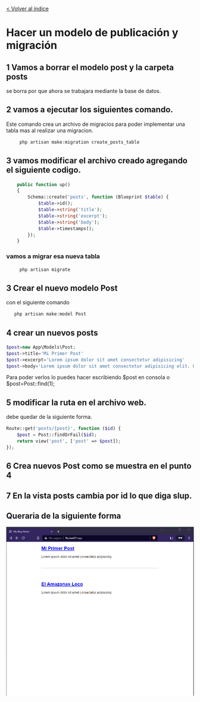 [< Volver al índice](/docs/README.md)
# Hacer un modelo de publicación y migración

## 1 Vamos a borrar el modelo post y la carpeta posts
se borra por que ahora se trabajara mediante la base de datos.

##  2  vamos a ejecutar los siguientes comando.
Este comando crea un archivo de migracios para poder implementar una tabla mas al realizar una migracion.
<!-- ![img](img/Taller%2019/1.png) -->
```php
     php artisan make:migration create_posts_table
```
## 3 vamos modificar el archivo creado agregando el siguiente codigo.
```php
    public function up()
    {
        Schema::create('posts', function (Blueprint $table) {
            $table->id();
            $table->string('title');
            $table->string('excerpt');
            $table->string('body');
            $table->timestamps();
        });
    }
```
### vamos a migrar esa nueva tabla
```php
     php artisan migrate
```
## 3 Crear el nuevo modelo Post
con el siguiente comando
```php
   php artisan make:model Post
```
## 4 crear un nuevos posts
```php
$post=new App\Models\Post;
$post->title='Mi Primer Post'
$post->excerpt='Lorem ipsum dolor sit amet consectetur adipisicing'
$post->body='Lorem ipsum dolor sit amet consectetur adipisicing elit. Quis sequi ipsam quibusdam est velit! Obcaecati cupiditate numquam rerum placeat unde, eligendi odit distinctio quibusdam delectus quidem tempora eum ex quam!'
```
Para poder verlos lo puedes hacer escribiendo $post en consola o $post=Post::find(1);

## 5 modificar la ruta en el archivo web.
debe quedar de la siguiente forma.
```php
Route::get('posts/{post}', function ($id) {
    $post = Post::findOrFail($id);
    return view('post', ['post' => $post]);
});
```
## 6 Crea nuevos Post como se muestra en el punto 4

## 7 En la vista posts cambia por id lo que diga slup.

## Queraria de la siguiente forma
![img](img/Taller%2020/web.png)

